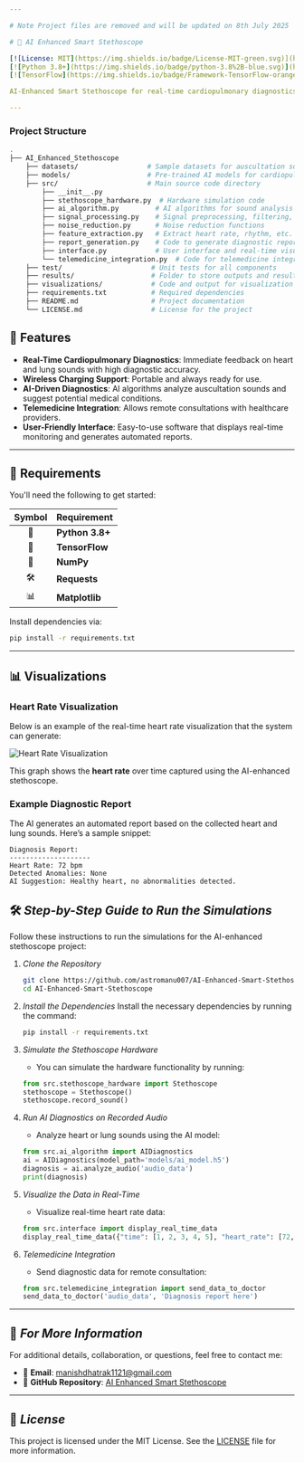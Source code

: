 ```yaml
---

# Note Project files are removed and will be updated on 8th July 2025

# 🚀 AI Enhanced Smart Stethoscope

[![License: MIT](https://img.shields.io/badge/License-MIT-green.svg)](https://opensource.org/licenses/MIT)
[![Python 3.8+](https://img.shields.io/badge/python-3.8%2B-blue.svg)](https://www.python.org/downloads/)
[![TensorFlow](https://img.shields.io/badge/Framework-TensorFlow-orange)](https://www.tensorflow.org/)

AI-Enhanced Smart Stethoscope for real-time cardiopulmonary diagnostics and telemedicine integration. This project integrates **Artificial Intelligence (AI)** with an enhanced stethoscope to provide real-time analysis and diagnostics of heart and lung sounds. 🚑📈 The AI model detects potential anomalies and automatically generates diagnostic reports.

---
```


### Project Structure

```bash
.
├── AI_Enhanced_Stethoscope
    ├── datasets/                 # Sample datasets for auscultation sounds
    ├── models/                   # Pre-trained AI models for cardiopulmonary diagnostics
    ├── src/                      # Main source code directory
        ├── __init__.py
        ├── stethoscope_hardware.py  # Hardware simulation code
        ├── ai_algorithm.py         # AI algorithms for sound analysis
        ├── signal_processing.py    # Signal preprocessing, filtering, and feature extraction
        ├── noise_reduction.py      # Noise reduction functions
        ├── feature_extraction.py   # Extract heart rate, rhythm, etc.
        ├── report_generation.py    # Code to generate diagnostic reports
        ├── interface.py            # User interface and real-time visualization code
        └── telemedicine_integration.py  # Code for telemedicine integration
    ├── test/                      # Unit tests for all components
    ├── results/                   # Folder to store outputs and results
    ├── visualizations/            # Code and output for visualization (graphs, charts, etc.)
    ├── requirements.txt           # Required dependencies
    ├── README.md                  # Project documentation
    └── LICENSE.md                 # License for the project
```


## 🎯 **Features**

- **Real-Time Cardiopulmonary Diagnostics**: Immediate feedback on heart and lung sounds with high diagnostic accuracy.
- **Wireless Charging Support**: Portable and always ready for use.
- **AI-Driven Diagnostics**: AI algorithms analyze auscultation sounds and suggest potential medical conditions.
- **Telemedicine Integration**: Allows remote consultations with healthcare providers.
- **User-Friendly Interface**: Easy-to-use software that displays real-time monitoring and generates automated reports.

---

## 🔧 **Requirements**

You'll need the following to get started:

| Symbol | Requirement |
|:------:|-------------|
| 🐍 | **Python 3.8+** |
| 🔧 | **TensorFlow** |
| 🔢 | **NumPy** |
| 🛠 | **Requests** |
| 📊 | **Matplotlib** |

Install dependencies via:

```bash
pip install -r requirements.txt
```

---

## 📊 **Visualizations**

### Heart Rate Visualization
Below is an example of the real-time heart rate visualization that the system can generate:

![Heart Rate Visualization](https://user-images.githubusercontent.com/your-image-link/graph.png)

This graph shows the **heart rate** over time captured using the AI-enhanced stethoscope.

### Example Diagnostic Report
The AI generates an automated report based on the collected heart and lung sounds. Here’s a sample snippet:

```
Diagnosis Report:
--------------------
Heart Rate: 72 bpm
Detected Anomalies: None
AI Suggestion: Healthy heart, no abnormalities detected.
```

## 🛠️ *Step-by-Step Guide to Run the Simulations*

Follow these instructions to run the simulations for the AI-enhanced stethoscope project:

1. *Clone the Repository*
    ```bash
    git clone https://github.com/astromanu007/AI-Enhanced-Smart-Stethoscope.git
    cd AI-Enhanced-Smart-Stethoscope
    ```

2. *Install the Dependencies*
    Install the necessary dependencies by running the command:
    ```bash
    pip install -r requirements.txt
    ```

3. *Simulate the Stethoscope Hardware*
    - You can simulate the hardware functionality by running:
    ```python
    from src.stethoscope_hardware import Stethoscope
    stethoscope = Stethoscope()
    stethoscope.record_sound()
    ```

4. *Run AI Diagnostics on Recorded Audio*
    - Analyze heart or lung sounds using the AI model:
    ```python
    from src.ai_algorithm import AIDiagnostics
    ai = AIDiagnostics(model_path='models/ai_model.h5')
    diagnosis = ai.analyze_audio('audio_data')
    print(diagnosis)
    ```

5. *Visualize the Data in Real-Time*
    - Visualize real-time heart rate data:
    ```python
    from src.interface import display_real_time_data
    display_real_time_data({"time": [1, 2, 3, 4, 5], "heart_rate": [72, 75, 73, 70, 68]})
    ```

6. *Telemedicine Integration*
    - Send diagnostic data for remote consultation:
    ```python
    from src.telemedicine_integration import send_data_to_doctor
    send_data_to_doctor('audio_data', 'Diagnosis report here')
    ```

---

## 📧 *For More Information*

For additional details, collaboration, or questions, feel free to contact me:

- 📧 **Email**: [manishdhatrak1121@gmail.com](mailto:manishdhatrak1121@gmail.com)
- 📂 **GitHub Repository**: [AI Enhanced Smart Stethoscope](https://github.com/astromanu007/AI-Enhanced-Smart-Stethoscope)

---

## 📜 *License*

This project is licensed under the MIT License. See the [LICENSE](LICENSE.md) file for more information.
